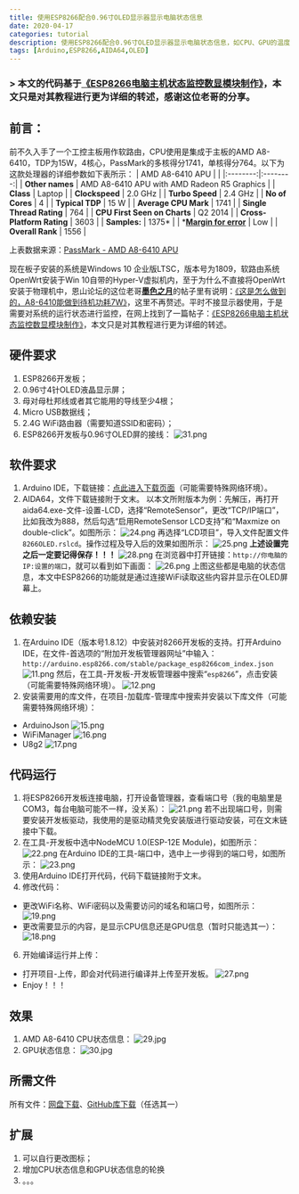 ```yaml
---
title: 使用ESP8266配合0.96寸OLED显示器显示电脑状态信息
date: 2020-04-17
categories: tutorial
description: 使用ESP8266配合0.96寸OLED显示器显示电脑状态信息，如CPU、GPU的温度、风扇转速、占用率等。
tags: [Arduino,ESP8266,AIDA64,OLED]
---
```

### > 本文的代码基于[《ESP8266电脑主机状态监控数显模块制作》](https://www.mydigit.cn/forum.php?mod=viewthread&tid=126778)，本文只是对其教程进行更为详细的转述，感谢这位老哥的分享。

## 前言：
前不久入手了一个工控主板用作软路由，CPU使用是集成于主板的AMD A8-6410，TDP为15W，4核心，PassMark的多核得分1741，单核得分764。以下为这款处理器的详细参数如下表所示：
| AMD A8-6410 APU |  |
|:--------:|:--------:|
| **Other names** | AMD A8-6410 APU with AMD Radeon R5 Graphics |
| **Class** | Laptop |
| **Clockspeed** | 2.0 GHz |
| **Turbo Speed** | 2.4 GHz |
| **No of Cores** | 4 |
| **Typical TDP** | 15 W |
| **Average CPU Mark** | 1741 |
| **Single Thread Rating** | 764 |
| **CPU First Seen on Charts** | Q2 2014 |
| **Cross-Platform Rating** | 3603 |
| **Samples:**  | 1375* |
| *[**Margin for error**](https://www.cpubenchmark.net/graph_notes.html#samples)  | Low |
| **Overall Rank** | 1556 |

上表数据来源：[PassMark - AMD A8-6410 APU](https://www.cpubenchmark.net/cpu.php?cpu=AMD%20A8-6410%20APU)

现在板子安装的系统是Windows 10 企业版LTSC，版本号为1809，软路由系统OpenWrt安装于Win 10自带的Hyper-V虚拟机内，至于为什么不直接将OpenWrt安装于物理机中，恩山论坛的这位老哥[**墨色之月**](https://www.right.com.cn/forum/space-uid-306311.html)的帖子里有说明：[《这是怎么做到的，A8-6410能做到待机功耗7W》](https://www.right.com.cn/forum/thread-2959996-1-1.html)，这里不再赘述。平时不接显示器使用，于是需要对系统的运行状态进行监控，在网上找到了一篇帖子：[《ESP8266电脑主机状态监控数显模块制作》](https://www.mydigit.cn/forum.php?mod=viewthread&tid=126778)，本文只是对其教程进行更为详细的转述。

## 硬件要求

 1. ESP8266开发板；
 2. 0.96寸4针OLED液晶显示屏；
 3. 母对母杜邦线或者其它能用的导线至少4根；
 4. Micro USB数据线；
 5. 2.4G WiFi路由器（需要知道SSID和密码）；
 6. ESP8266开发板与0.96寸OLED屏的接线：
 ![31.png](https://i.loli.net/2020/04/17/lkzAfhvHKW4bLUx.png)

## 软件要求

1. Arduino IDE，下载链接：[点此进入下载页面](https://www.arduino.cc/en/Main/Software?setlang=cn)（可能需要特殊网络环境）。
2. AIDA64，文件下载链接附于文末。
以本文所附版本为例：先解压，再打开aida64.exe-文件-设置-LCD，选择“RemoteSensor”，更改“TCP/IP端口”，比如我改为888，然后勾选“启用RemoteSensor LCD支持”和“Maxmize on double-click”。如图所示：
![24.png](https://i.loli.net/2020/04/17/dXwTSPfoR9FnK41.png)
再选择“LCD项目”，导入文件配置文件`8266OLED.rslcd`。操作过程及导入后的效果如图所示：
![25.png](https://i.loli.net/2020/04/17/5ZRyrHTUxDCdfaL.png)
**上述设置完之后一定要记得保存！！！** 
![28.png](https://i.loli.net/2020/04/17/M3xHckJC16pdKej.png)
在浏览器中打开链接：`http://你电脑的IP:设置的端口`，就可以看到如下画面：
![26.png](https://i.loli.net/2020/04/17/qxjdUHXPysBrAFl.png)
上图这些都是电脑的状态信息，本文中ESP8266的功能就是通过连接WiFi读取这些内容并显示在OLED屏幕上。

## 依赖安装

1. 在Arduino IDE（版本号1.8.12）中安装对8266开发板的支持。打开Arduino IDE，在文件-首选项的“附加开发板管理器网址”中输入：`http://arduino.esp8266.com/stable/package_esp8266com_index.json`
![11.png](https://i.loli.net/2020/04/17/tWvzpneNaXo48bU.png)
然后，在工具-开发板-开发板管理器中搜索“`esp8266`”，点击安装（可能需要特殊网络环境）。
![12.png](https://i.loli.net/2020/04/17/rLDIhemUsOGdc6F.png)
2. 安装需要用的库文件，在项目-加载库-管理库中搜索并安装以下库文件（可能需要特殊网络环境）：
- ArduinoJson
![15.png](https://i.loli.net/2020/04/17/rRYNZnQymPdVS1W.png)
- WiFiManager
![16.png](https://i.loli.net/2020/04/17/kVldPYK5ZQrbsJz.png)
- U8g2
![17.png](https://i.loli.net/2020/04/17/IDV1bkaKNzPtQvE.png)

## 代码运行

1. 将ESP8266开发板连接电脑，打开设备管理器，查看端口号（我的电脑里是COM3，每台电脑可能不一样，没关系）：
![21.png](https://i.loli.net/2020/04/17/x2gaELpYnA9ulwh.png)
若不出现端口号，则需要安装开发板驱动，我使用的是驱动精灵免安装版进行驱动安装，可在文末链接中下载。
2. 在工具-开发板中选中NodeMCU 1.0(ESP-12E Module)，如图所示：
![22.png](https://i.loli.net/2020/04/17/A54FiScyNnUmX1I.png)
在Arduino IDE的工具-端口中，选中上一步得到的端口号，如图所示：
![23.png](https://i.loli.net/2020/04/17/itJD2BawqVLNEAH.png)
3. 使用Arduino IDE打开代码，代码下载链接附于文末。
4. 修改代码：
- 更改WiFi名称、WiFi密码以及需要访问的域名和端口号，如图所示：
![19.png](https://i.loli.net/2020/04/17/xAzQJYH2F1lgNrL.png)
- 更改需要显示的内容，是显示CPU信息还是GPU信息（暂时只能选其一）：
![18.png](https://i.loli.net/2020/04/17/j9Mayh5lWGmS6H1.png)
6. 开始编译运行并上传：
- 打开项目-上传，即会对代码进行编译并上传至开发板。
![27.png](https://i.loli.net/2020/04/17/7a3V1w8qIsDFfrW.png)
 -  Enjoy！！！
 
## 效果

1. AMD A8-6410 CPU状态信息：
![29.jpg](https://i.loli.net/2020/04/17/fTXB4HYMrkEmQgW.jpg)
2. GPU状态信息：
![30.jpg](https://i.loli.net/2020/04/17/gTxDSdQbnHosfqc.jpg)

## 所需文件
所有文件：[网盘下载](https://xrp001.lanzous.com/b00zesdlc)、[GitHub库下载](https://github.com/xrp001/AIDA64_ESP8266_Reader)（任选其一）

## 扩展

1. 可以自行更改图标；
2. 增加CPU状态信息和GPU状态信息的轮换
3. 。。。

